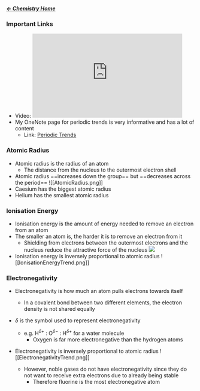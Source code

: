 ##### [← Chemistry Home](Chemistry%20Home%20-%20Year%2011)

### Important Links
- Video: 
  <iframe width="400" height="225" src="https://www.youtube.com/embed/ds-s59DrvIk" title="YouTube video player" frameborder="0" allow="accelerometer; autoplay; clipboard-write; encrypted-media; gyroscope; picture-in-picture; web-share" allowfullscreen></iframe>
- My OneNote page for periodic trends is very informative and has a lot of content
	- Link: [Periodic Trends](onenote:https://educationwaeduau-my.sharepoint.com/personal/ajay_bisnath_student_education_wa_edu_au/Documents/2023%20Notes/Bajay%20Bapproved%20Notes/Chemistry%20🧪.one#Periodic%20Trends&section-id={44C03AFB-DBA4-40D6-9A57-FB2EBA28539B}&page-id={D3E4D783-D33B-419E-AD4E-D3FEC9025B50}&end)

### Atomic Radius
- Atomic radius is the radius of an atom
	- The distance from the nucleus to the outermost electron shell
- Atomic radius ==increases down the group== but ==decreases across the period==
 ![[AtomicRadius.png]]
- Caesium has the biggest atomic radius
- Helium has the smallest atomic radius

### Ionisation Energy
- Ionisation energy is the amount of energy needed to remove an electron from an atom
- The smaller an atom is, the harder it is to remove an electron from it
	- Shielding from electrons between the outermost electrons and the nucleus reduce the attractive force of the nucleus
	  ![](Excalidraw/Shielding|400|)
- Ionisation energy is inversely proportional to atomic radius
  ![[IonisationEnergyTrend.png]]

### Electronegativity
- Electronegativity is how much an atom pulls electrons towards itself
	- In a covalent bond between two different elements, the electron density is not shared equally
- $\delta$ is the symbol used to represent electronegativity
	- e.g. H$^{\delta+}$ : O$^{\delta-}$ : H$^{\delta+}$ for a water molecule
		- Oxygen is far more electronegative than the hydrogen atoms
- Electronegativity is inversely proportional to atomic radius 
    ![[ElectronegativityTrend.png]]
    
	- However, noble gases do not have electronegativity since they do not want to receive extra electrons due to already being stable
		- Therefore fluorine is the most electronegative atom